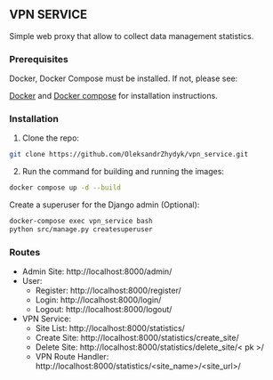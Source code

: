 ## VPN SERVICE
Simple web proxy that allow to collect data management statistics.

### Prerequisites

Docker, Docker Compose must be installed.
If not, please see:

[Docker](https://docs.docker.com/engine/install/) and
[Docker compose](https://www.digitalocean.com/community/tutorials/how-to-install-and-use-docker-compose-on-ubuntu-22-04)
for installation instructions.


### Installation

1. Clone the repo:
```sh
git clone https://github.com/OleksandrZhydyk/vpn_service.git
``` 

2. Run the command for building and running the images:
```sh
docker compose up -d --build
```

Create a superuser for the Django admin (Optional):
```sh
docker-compose exec vpn_service bash
python src/manage.py createsuperuser
```

### Routes
- Admin Site: http://localhost:8000/admin/
- User:
  - Register: http://localhost:8000/register/
  - Login: http://localhost:8000/login/
  - Logout: http://localhost:8000/logout/
- VPN Service:
  - Site List: http://localhost:8000/statistics/
  - Create Site: http://localhost:8000/statistics/create_site/
  - Delete Site: http://localhost:8000/statistics/delete_site/< pk >/
  - VPN Route Handler: http://localhost:8000/statistics/<site_name>/<site_url>/